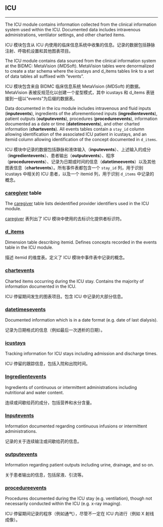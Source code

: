 ## ICU

----

The ICU module contains information collected from the clinical information system used within the ICU. Documented data includes intravenous administrations, ventilator settings, and other charted items.

ICU 模块包含从 ICU 内使用的临床信息系统中收集的信息。记录的数据包括静脉注射、呼吸机设置和其他图表项目。

The ICU module contains data sourced from the clinical information system at the BIDMC: MetaVision (iMDSoft). MetaVision tables were denormalized to create a star schema where the icustays and d_items tables link to a set of data tables all suffixed with “events”. 

ICU 模块包含来自 BIDMC 临床信息系统 MetaVision (iMDSoft) 的数据。MetaVision 表被反规范化以创建一个星型模式，其中 icustays 和 d_items 表链接到一组以“events”为后缀的数据表。

Data documented in the icu module includes intravenous and fluid inputs (**inputevents**), ingredients of the aforementioned inputs (**ingredientevents**), patient outputs (**outputevents**), procedures (**procedureevents**), information documented as a date or time (**datetimeevents**), and other charted information (**chartevents**). All events tables contain a `stay_id` column allowing identification of the associated ICU patient in icustays, and an itemid column allowing identification of the concept documented in `d_items`.

ICU 模块中记录的数据包括静脉和液体输入（**inputevents**）、上述输入的成分（**ingredientevents**）、患者输出（**outputevents**）、程序（**procedureevents**）、记录为日期或时间的信息（**datetimeevents**）以及其他图表信息（**chartevents**）。所有事件表都包含一个 `stay_id` 列，用于识别 icustays 中相关的 ICU 患者，以及一个 itemid 列，用于识别 `d_items` 中记录的概念。

### [caregiver](./caregiver.md) table
The [caregiver](./caregiver.md) table lists deidentified provider identifiers used in the ICU module.

[caregiver](./caregiver.md) 表列出了 ICU 模块中使用的去标识化提供者标识符。

### [d_items](./d_items.md)
Dimension table describing itemid. Defines concepts recorded in the events table in the ICU module.

描述 itemid 的维度表。定义了 ICU 模块中事件表中记录的概念。

### [chartevents](./chartevents.md)
Charted items occurring during the ICU stay. Contains the majority of information documented in the ICU.

ICU 停留期间发生的图表项目。包含 ICU 中记录的大部分信息。

### [datetimesevents](./datetimesevents.md)
Documented information which is in a date format (e.g. date of last dialysis).

记录为日期格式的信息（例如最后一次透析的日期）。

### [icustays](./icustays.md)
Tracking information for ICU stays including admission and discharge times.

ICU 停留的跟踪信息，包括入院和出院时间。

### [Ingredientevents](./ingredientevents.md)
Ingredients of continuous or intermittent administrations including nutritional and water content.

连续或间歇给药的成分，包括营养和水分含量。

### [Inputevents](./inputevents.md)
Information documented regarding continuous infusions or intermittent administrations.

记录的关于连续输注或间歇给药的信息。

### [outputevents](./outputevents.md)
Information regarding patient outputs including urine, drainage, and so on.

关于患者输出的信息，包括尿液、引流等。

### [procedureevents](./procedureevents.md)
Procedures documented during the ICU stay (e.g. ventilation), though not necessarily conducted within the ICU (e.g. x-ray imaging).

ICU 停留期间记录的程序（例如通气），尽管不一定在 ICU 内进行（例如 X 射线成像）。

